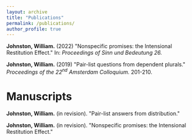```yaml
---
layout: archive
title: "Publications"
permalink: /publications/
author_profile: true
---
```


**Johnston, William.** (2022) "Nonspecific promises: the Intensional Restitution Effect." In: <i> Proceedings of Sinn und Bedeutung 26.</i> <!--([pdf](https://urlgoeshere.pdf "Johnston (2021)"))-->

**Johnston, William.** (2019) "Pair-list questions from dependent plurals." <i>Proceedings of the 22<sup>nd</sup> Amsterdam Colloquium.</i> 201-210. <!--([pdf](https://archive.illc.uva.nl/AC/AC2019/uploaded_files/inlineitem/Johnston_Pair-list_questions_from_dependent_plurals.pdf "Johnston (2019)"))-->  


# Manuscripts

**Johnston, William.** (in revision). "Pair-list answers from distribution."  <!--([pdf](/files/Johnston-2021-Pair-list-answers.pdf "Johnston (2021)"))-->  

**Johnston, William.** (in revision). "Nonspecific promises: the Intensional Restitution Effect." <!--([pdf](/files/filename.pdf "Johnston (2021)"))--> 